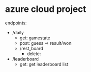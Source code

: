 # azure cloud project

endpoints:

- /daily
  - get: gamestate
  - post: guess => result/won
  - /rest_board
    - delete:
- /leaderboard
  - get: get leaderboard list

